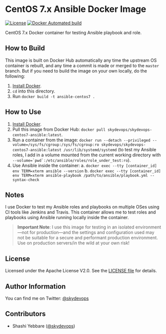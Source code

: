 # CentOS 7.x Ansible Docker Image

[![License](https://img.shields.io/badge/License-Apache%202.0-brightgreen.svg)](https://opensource.org/licenses/Apache-2.0)
[![Docker Automated build](https://img.shields.io/docker/automated/skydevops/skydevops-centos7-ansible.svg?maxAge=2592000)](https://hub.docker.com/r/skydevops/skydevops-centos7-ansible/)

CentOS 7.x Docker container for testing Ansible playbook and role.

## How to Build

This image is built on Docker Hub automatically any time the upstream OS container is rebuilt, and any time a commit is made or merged to the `master` branch. But if you need to build the image on your own locally, do the following:

  1. [Install Docker](https://docs.docker.com/engine/installation/).
  2. `cd` into this directory.
  3. Run `docker build -t ansible-centos7 .`

## How to Use

  1. [Install Docker](https://docs.docker.com/engine/installation/).
  2. Pull this image from Docker Hub: `docker pull skydevops/skydevops-centos7-ansible:latest`.
  3. Run a container from the image: `docker run --detach --privileged --volume=/sys/fs/cgroup:/sys/fs/cgroup:ro skydevops/skydevops-centos7-ansible:latest /usr/lib/systemd/systemd` (to test my Ansible roles, I add in a volume mounted from the current working directory with ``--volume=`pwd`:/etc/ansible/roles/role_under_test:ro``).
  4. Use Ansible inside the container:
    a. `docker exec --tty [container_id] env TERM=xterm ansible --version`
    b. `docker exec --tty [container_id] env TERM=xterm ansible-playbook /path/to/ansible/playbook.yml --syntax-check`

## Notes

I use Docker to test my Ansible roles and playbooks on multiple OSes using CI tools like Jenkins and Travis. This container allows me to test roles and playbooks using Ansible running locally inside the container.

> **Important Note**: I use this image for testing in an isolated environment—not for production—and the settings and configuration used may not be suitable for a secure and performant production environment. Use on production servers/in the wild at your own risk!

## License


Licensed under the Apache License V2.0. See the [LICENSE file](LICENSE) for details.

## Author Information

You can find me on Twitter: [@skydevops](https://twitter.com/skydevops)

## Contributors

- Shashi Yebbare ([@skydevops](https://twitter.com/skydevops))